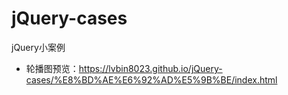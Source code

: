 # jQuery-cases
jQuery小案例
- 轮播图预览：https://lvbin8023.github.io/jQuery-cases/%E8%BD%AE%E6%92%AD%E5%9B%BE/index.html

